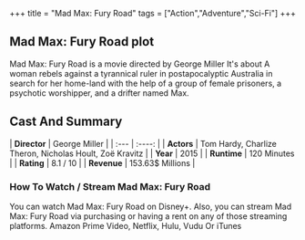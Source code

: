 +++
title = "Mad Max: Fury Road"
tags = ["Action","Adventure","Sci-Fi"]
+++
## Mad Max: Fury Road plot
Mad Max: Fury Road is a movie directed by George Miller It's about A woman rebels against a tyrannical ruler in postapocalyptic Australia in search for her home-land with the help of a group of female prisoners, a psychotic worshipper, and a drifter named Max.
## Cast And Summary
| **Director**      | George Miller |
    | :---        |    :----:   |
    |  **Actors** | Tom Hardy, Charlize Theron, Nicholas Hoult, Zoë Kravitz |
    | **Year**   | 2015    |
    |  **Runtime** | 120 Minutes |
    |  **Rating** | 8.1 / 10 | 
    |  **Revenue** | 153.63$ Millions |
### How To Watch / Stream Mad Max: Fury Road
You can watch Mad Max: Fury Road on Disney+.
Also, you can stream Mad Max: Fury Road via purchasing or having a rent on any of those streaming platforms.
Amazon Prime Video, Netflix, Hulu, Vudu Or iTunes